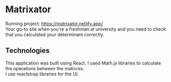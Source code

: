 # Matrixator
Running project: https://matrixator.netlify.app/ <br>
Your go-to site when you're a freshman at university and you need to check that you calculated your determinant correctly. <br>
## Technologies
This application was built using React. I used Math.js libraries to calculate the operations between the matrices. <br>
I use reactstrap libraries for the UI.
